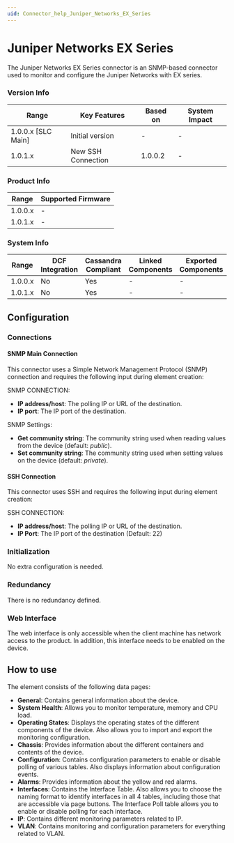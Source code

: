 ```yaml
---
uid: Connector_help_Juniper_Networks_EX_Series
---
```


# Juniper Networks EX Series

The Juniper Networks EX Series connector is an SNMP-based connector used to monitor and configure the Juniper Networks with EX series.

### Version Info

| **Range**            | **Key Features**   | **Based on** | **System Impact** |
|----------------------|--------------------|--------------|-------------------|
| 1.0.0.x [SLC Main]   | Initial version    | -            | -                 |
| 1.0.1.x              | New SSH Connection | 1.0.0.2      | -                 |

### Product Info

| Range     | Supported Firmware     |
|-----------|------------------------|
| 1.0.0.x   | -                      |
| 1.0.1.x   | -                      |

### System Info

| Range     | DCF Integration     | Cassandra Compliant     | Linked Components     | Exported Components     |
|-----------|---------------------|-------------------------|-----------------------|-------------------------|
| 1.0.0.x   | No                  | Yes                     | -                     | -                       |
| 1.0.1.x   | No                  | Yes                     | -                     | -                       |

## Configuration

### Connections

#### SNMP Main Connection

This connector uses a Simple Network Management Protocol (SNMP) connection and requires the following input during element creation:

SNMP CONNECTION:

- **IP address/host**: The polling IP or URL of the destination.
- **IP port**: The IP port of the destination.

SNMP Settings:

- **Get community string**: The community string used when reading values from the device (default: *public*).
- **Set community string**: The community string used when setting values on the device (default: *private*).

#### SSH Connection

This connector uses SSH and requires the following input during element creation:

SSH CONNECTION:

- **IP address/host**: The polling IP or URL of the destination.
- **IP Port**: The IP port of the destination (Default: 22)

### Initialization

No extra configuration is needed.

### Redundancy

There is no redundancy defined.

### Web Interface

The web interface is only accessible when the client machine has network access to the product. In addition, this interface needs to be enabled on the device.

## How to use

The element consists of the following data pages:

- **General**: Contains general information about the device.
- **System Health**: Allows you to monitor temperature, memory and CPU load.
- **Operating States**: Displays the operating states of the different components of the device. Also allows you to import and export the monitoring configuration.
- **Chassis**: Provides information about the different containers and contents of the device.
- **Configuration**: Contains configuration parameters to enable or disable polling of various tables. Also displays information about configuration events.
- **Alarms**: Provides information about the yellow and red alarms.
- **Interfaces**: Contains the Interface Table. Also allows you to choose the naming format to identify interfaces in all 4 tables, including those that are accessible via page buttons. The Interface Poll table allows you to enable or disable polling for each interface.
- **IP**: Contains different monitoring parameters related to IP.
- **VLAN**: Contains monitoring and configuration parameters for everything related to VLAN.
